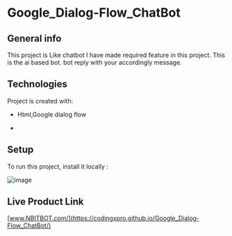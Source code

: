 # Google_Dialog-Flow_ChatBot

## General info
This project is Like chatbot I have made required feature in this project.
This is the ai based bot.
bot reply with your accordingly message.
	
## Technologies
Project is created with:
* Html,Google dialog flow

*
	
## Setup
To run this project, install it locally :

![image](https://github.com/CodingXpro/Google_Dialog-Flow_ChatBot/assets/98632075/565b96a6-ecc9-4f15-a982-3bb1233f01e7)


## Live Product Link
   [www.NBITBOT.com/](https://codingxpro.github.io/Google_Dialog-Flow_ChatBot/)
